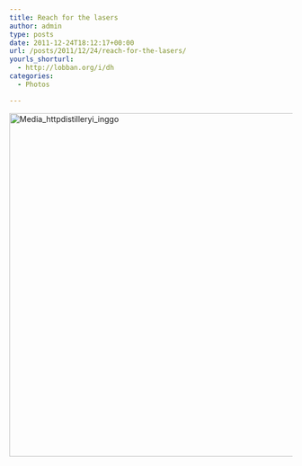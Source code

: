 ```yaml
---
title: Reach for the lasers
author: admin
type: posts
date: 2011-12-24T18:12:17+00:00
url: /posts/2011/12/24/reach-for-the-lasers/
yourls_shorturl:
  - http://lobban.org/i/dh
categories:
  - Photos

---
```

<div class='posterous_autopost'>
  <a href="http://instagr.am/p/bOTYX/"></p> 
  
  <div class='p_embed p_image_embed'>
    <a href="http://getfile4.posterous.com/getfile/files.posterous.com/nonimage/BpDAAoGhiztftqldumtBbvioBnsyhwGytiGApppitCqDcyeEmHruhBEyglkg/media_httpdistilleryi_Inggo.jpg.scaled1000.jpg"><img alt="Media_httpdistilleryi_inggo" height="612" src="https://getfile4.posterous.com/getfile/files.posterous.com/nonimage/BpDAAoGhiztftqldumtBbvioBnsyhwGytiGApppitCqDcyeEmHruhBEyglkg/media_httpdistilleryi_Inggo.jpg.scaled1000.jpg" width="612" /></a>
  </div>
  
  <p>
    </a></div>